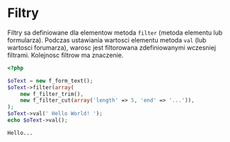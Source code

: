 # Filtry

Filtry sa definiowane dla elementow metoda `filter` (metoda elementu lub formularza).
Podczas ustawiania wartosci elementu metoda `val` (lub wartosci forumarza), 
warosc jest filtorowana zdefiniowanymi wczesniej filtrami. Kolejnosc filtrow ma znaczenie. 

```php
<?php

$oText = new f_form_text();
$oText->filter(array(
    new f_filter_trim(),
    new f_filter_cut(array('length' => 5, 'end' => '...')),
);
$oText->val(' Hello World! ');
echo $oText->val();
```
`Hello...`

